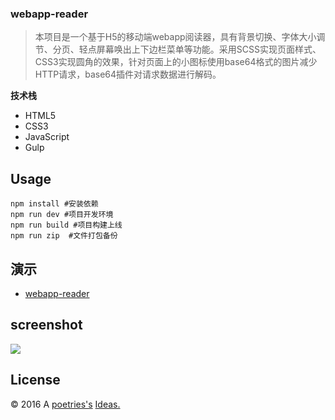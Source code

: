 ### webapp-reader

> 本项目是一个基于H5的移动端webapp阅读器，具有背景切换、字体大小调节、分页、轻点屏幕唤出上下边栏菜单等功能。采用SCSS实现页面样式、CSS3实现圆角的效果，针对页面上的小图标使用base64格式的图片减少HTTP请求，base64插件对请求数据进行解码。

**技术栈**

- HTML5
- CSS3
- JavaScript
- Gulp

Usage
---

```
npm install #安装依赖
npm run dev #项目开发环境
npm run build #项目构建上线
npm run zip  #文件打包备份
``` 


演示
---

- [webapp-reader](http://blog.poetries.top/webapp-reader)

screenshot
---

![](http://resume.poetries.top/img/webapp-reader.png)

License
---

© 2016 A [poetries's](http://blog.poetries.top) [Ideas.](https://github.com/poetries/ideas)
